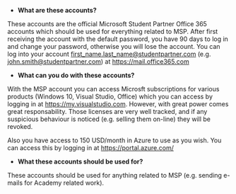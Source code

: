 - **What are these accounts?**

These accounts are the official Microsoft Student Partner Office 365 accounts which should be used
for everything related to MSP. After first receiving the account with the default password, you have
90 days to log in and change your password, otherwise you will lose the account. You can log into
your account <first_name.last_name@studentpartner.com> (e.g. john.smith@studentpartner.com) at https://mail.office365.com

- **What can you do with these accounts?**
  
With the MSP account you can access Microsft subscriptions for various products (Windows 10, Visual Studio, Office)
which you can access by logging in at https://my.visualstudio.com. However, with great power comes great responsability.
Those licenses are very well tracked, and if any suspicious behaviour is noticed (e.g. selling them on-line) they will be revoked.

Also you have access to 150 USD/month in Azure to use as you wish. You can access this by logging in at https://portal.azure.com/

- **What these accounts should be used for?**

These accounts should be used for anything related to MSP (e.g. sending e-mails for Academy related work).
